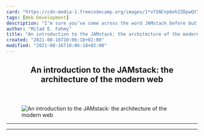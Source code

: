 ```yaml
---
card: "https://cdn-media-1.freecodecamp.org/images/1*xYSNCnp6eh2ZDpwQtYL6qg.jpeg"
tags: [Web Development]
description: "I’m sure you’ve come across the word JAMstack before but you "
author: "Milad E. Fahmy"
title: "An introduction to the JAMstack: the architecture of the modern web"
created: "2021-08-16T10:06:18+02:00"
modified: "2021-08-16T10:06:18+02:00"
---
```

<div class="site-wrapper">
<main id="site-main" class="site-main outer">
<div class="inner">
<article class="post-full post tag-web-development tag-jamstack tag-javascript tag-api tag-tech ">
<header class="post-full-header">
<h1 class="post-full-title">An introduction to the JAMstack: the architecture of the modern web</h1>
</header>
<figure class="post-full-image">
<picture>
<source media="(max-width: 700px)" sizes="1px" srcset="data:image/gif;base64,R0lGODlhAQABAIAAAAAAAP///yH5BAEAAAAALAAAAAABAAEAAAIBRAA7 1w">
<source media="(min-width: 701px)" sizes="(max-width: 800px) 400px,
(max-width: 1170px) 700px,
1400px" srcset="https://cdn-media-1.freecodecamp.org/images/1*xYSNCnp6eh2ZDpwQtYL6qg.jpeg 300w,
https://cdn-media-1.freecodecamp.org/images/1*xYSNCnp6eh2ZDpwQtYL6qg.jpeg 600w,
https://cdn-media-1.freecodecamp.org/images/1*xYSNCnp6eh2ZDpwQtYL6qg.jpeg 1000w,
https://cdn-media-1.freecodecamp.org/images/1*xYSNCnp6eh2ZDpwQtYL6qg.jpeg 2000w">
<img onerror="this.style.display='none'" src="https://cdn-media-1.freecodecamp.org/images/1*xYSNCnp6eh2ZDpwQtYL6qg.jpeg" alt="An introduction to the JAMstack: the architecture of the modern web">
</picture>
</figure>
<section class="post-full-content">
<div class="post-content">
</div>
<hr>
<hr>
</section>
</article>
</div>
</main>
</div>
<!-- Google Tag Manager (noscript) -->
<!-- End Google Tag Manager (noscript) -->
